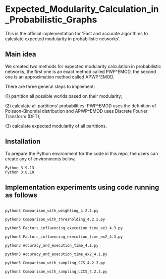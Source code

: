 # Expected_Modularity_Calculation_in_Probabilistic_Graphs

This is the official implementation for 'Fast and accurate algorithms to calculate expected modularity in probabilistic networks'.

## Main idea

We created two methods for expected modularity calculation in probabilistic networks, the first one is an exact method called PWP^EMOD, the second one is an approximation method called APWP^EMOD.

There are three general steps to implement:

(1) partition all possible worlds based on their modularity;

(2) calculate all partitions' probabilities: PWP^EMOD uses the definition of Poisson-Binomial distribution and APWP^EMOD uses Discrete Fourier Transform (DFT);

(3) calculate expected modularity of all partitions.

## Installation

To prepare the Python environment for the code in this repo, the users can create any of environments below,

```
Python 3.9.13
Python 3.8.10
```
## Implementation experiments using code running as follows


```

python3 Comparison_with_weighting_4.2.1.py

python3 Comparison_with_thresholding_4.2.2.py

python3 Factors_influencing_execution_time_ex1_4.3.py

python3 Factors_influencing_execution_time_ex2_4.3.py

python3 Accuracy_and_execution_time_4.1.py

python3 Accuracy_and_execution_time_ex2_4.1.py

python3 Comparison_with_sampling_CCS_4.2.3.py

python3 Comparison_with_sampling_LCCS_4.2.3.py

```




